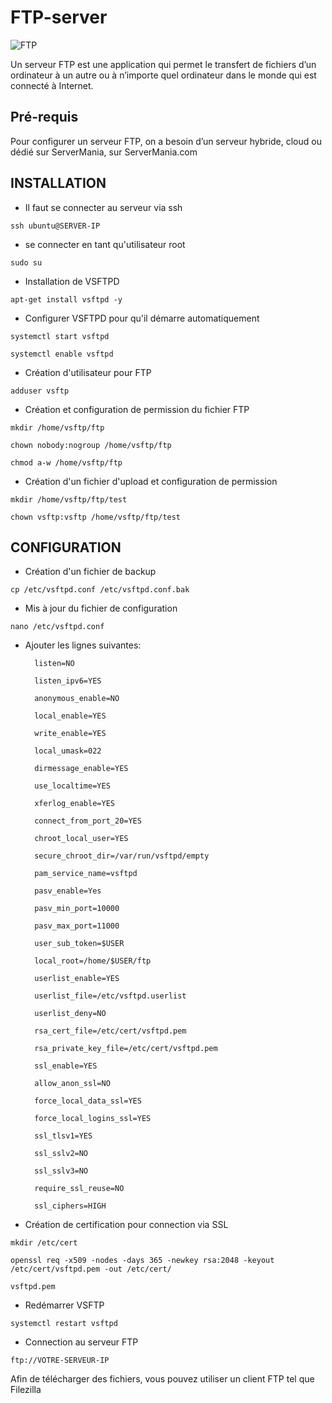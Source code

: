 # FTP-server

![FTP](https://user-images.githubusercontent.com/47100064/173203259-d3aa8b92-06df-4402-8fc6-bbaec6a9cf7a.jpeg)

Un serveur FTP est une application qui permet le transfert de fichiers d’un ordinateur à un autre ou  à n’importe quel ordinateur dans le monde qui est connecté à Internet.

## Pré-requis

Pour configurer un serveur FTP, on a besoin d’un serveur hybride, cloud ou dédié sur ServerMania, sur ServerMania.com

## INSTALLATION

- Il faut se connecter au serveur via ssh

`ssh ubuntu@SERVER-IP`

- se connecter en tant qu'utilisateur root

`sudo su`

- Installation de VSFTPD

`apt-get install vsftpd -y`

- Configurer VSFTPD pour qu'il démarre automatiquement

`systemctl start vsftpd`

`systemctl enable vsftpd`

- Création d'utilisateur pour FTP

`adduser vsftp`

- Création et configuration de permission du fichier FTP

`mkdir /home/vsftp/ftp`

`chown nobody:nogroup /home/vsftp/ftp`

`chmod a-w /home/vsftp/ftp`

- Création d'un fichier d'upload et configuration de permission

`mkdir /home/vsftp/ftp/test`

`chown vsftp:vsftp /home/vsftp/ftp/test`

## CONFIGURATION

- Création d'un fichier de backup

`cp /etc/vsftpd.conf /etc/vsftpd.conf.bak`

- Mis à jour du fichier de configuration

`nano /etc/vsftpd.conf`

- Ajouter les lignes suivantes:

        listen=NO
    
        listen_ipv6=YES
    
        anonymous_enable=NO
    
        local_enable=YES
    
        write_enable=YES
    
        local_umask=022
    
        dirmessage_enable=YES
    
        use_localtime=YES
    
        xferlog_enable=YES
    
        connect_from_port_20=YES
    
        chroot_local_user=YES
    
        secure_chroot_dir=/var/run/vsftpd/empty
    
        pam_service_name=vsftpd
    
        pasv_enable=Yes
    
        pasv_min_port=10000
    
        pasv_max_port=11000
    
        user_sub_token=$USER
    
        local_root=/home/$USER/ftp
    
        userlist_enable=YES
    
        userlist_file=/etc/vsftpd.userlist
    
        userlist_deny=NO
    
        rsa_cert_file=/etc/cert/vsftpd.pem
    
        rsa_private_key_file=/etc/cert/vsftpd.pem
    
        ssl_enable=YES
    
        allow_anon_ssl=NO
    
        force_local_data_ssl=YES
        
        force_local_logins_ssl=YES
    
        ssl_tlsv1=YES
    
        ssl_sslv2=NO
    
        ssl_sslv3=NO
    
        require_ssl_reuse=NO
    
        ssl_ciphers=HIGH
       
- Création de certification pour connection via SSL

`mkdir /etc/cert`

`openssl req -x509 -nodes -days 365 -newkey rsa:2048 -keyout /etc/cert/vsftpd.pem -out /etc/cert/`

`vsftpd.pem`

- Redémarrer VSFTP

`systemctl restart vsftpd`

- Connection au serveur FTP

`ftp://VOTRE-SERVEUR-IP`

Afin de télécharger des fichiers, vous pouvez utiliser un client FTP tel que Filezilla
 

